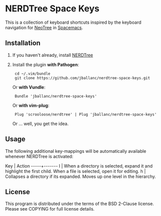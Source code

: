# NERDTree Space Keys

This is a collection of keyboard shortcuts inspired by the keyboard navigation
for [NeoTree](https://github.com/jaypei/emacs-neotree) in
[Spacemacs](https://github.com/syl20bnr/spacemacs).


## Installation

1. If you haven't already, install [NERDTree](https://github.com/scrooloose/nerdtree)

2. Install the plugin **with Pathogen**:

        cd ~/.vim/bundle
        git clone https://github.com/jballanc/nerdtree-space-keys.git

   Or **with Vundle**:

        Bundle 'jballanc/nerdtree-space-keys'

   Or **with vim-plug**:

        Plug 'scrooloose/nerdtree' | Plug 'jballanc/nerdtree-space-keys'

   Or ... well, you get the idea.


## Usage

The following additional key-mappings will be automatically available whenever
NERDTree is activated:

 Key | Action
-----+-------
  l  | When a directory is selected, expand it and highlight the first child. When a file is selected, open it for editing.
  h  | Collapses a directory if its expanded. Moves up one level in the hierarchy.


## License

This program is distributed under the terms of the BSD 2-Clause license. Please
see COPYING for full license details.
